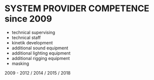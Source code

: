 # SYSTEM PROVIDER COMPETENCE since 2009

- technical supervising
- technical staff
- kinetik development
- additional sound equipment
- additional lighting equipment
- additional rigging equipment
- masking

2009 - 2012 / 2014 / 2015 / 2018
